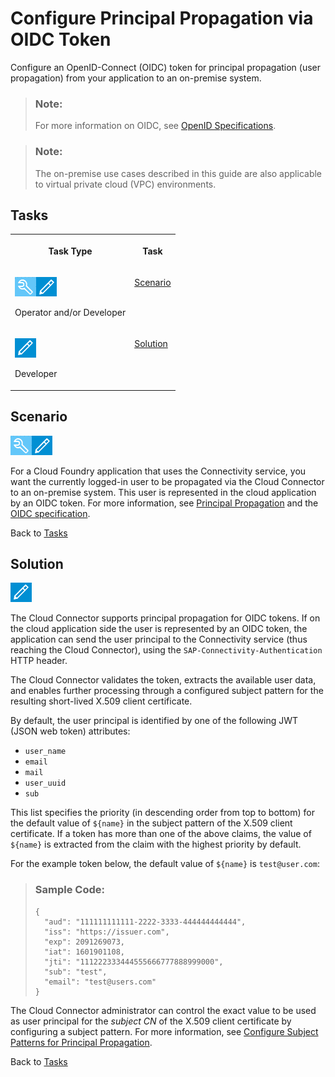 <!-- loio000232bddce348ecb068fcbf9d13717d -->

# Configure Principal Propagation via OIDC Token

Configure an OpenID-Connect \(OIDC\) token for principal propagation \(user propagation\) from your application to an on-premise system.

> ### Note:  
> For more information on OIDC, see [OpenID Specifications](https://openid.net/developers/specs/).

> ### Note:  
> The on-premise use cases described in this guide are also applicable to virtual private cloud \(VPC\) environments.



<a name="loio000232bddce348ecb068fcbf9d13717d__tasks_pp_cs"/>

## Tasks


<table>
<tr>
<th valign="top">

Task Type

</th>
<th valign="top">

Task

</th>
</tr>
<tr>
<td valign="top">

![](images/CS_TASK_Admin_Dev_7c2c6d8.png)

Operator and/or Developer

</td>
<td valign="top">

[Scenario](configure-principal-propagation-via-oidc-token-000232b.md#loio000232bddce348ecb068fcbf9d13717d__scenario) 

</td>
</tr>
<tr>
<td valign="top">

![](images/CS_TASK_Dev_a4c82d5.png)

Developer

</td>
<td valign="top">

[Solution](configure-principal-propagation-via-oidc-token-000232b.md#loio000232bddce348ecb068fcbf9d13717d__solutions) 

</td>
</tr>
</table>



<a name="loio000232bddce348ecb068fcbf9d13717d__scenario"/>

## Scenario

![](images/CS_TASK_Admin_Dev_7c2c6d8.png)

For a Cloud Foundry application that uses the Connectivity service, you want the currently logged-in user to be propagated via the Cloud Connector to an on-premise system. This user is represented in the cloud application by an OIDC token. For more information, see [Principal Propagation](principal-propagation-e2cbb48.md) and the [OIDC specification](https://openid.net/connect/).

Back to [Tasks](configure-principal-propagation-via-oidc-token-000232b.md#loio000232bddce348ecb068fcbf9d13717d__tasks_pp_cs) 



<a name="loio000232bddce348ecb068fcbf9d13717d__solutions"/>

## Solution

![](images/CS_TASK_Dev_a4c82d5.png)

The Cloud Connector supports principal propagation for OIDC tokens. If on the cloud application side the user is represented by an OIDC token, the application can send the user principal to the Connectivity service \(thus reaching the Cloud Connector\), using the `SAP-Connectivity-Authentication` HTTP header.

The Cloud Connector validates the token, extracts the available user data, and enables further processing through a configured subject pattern for the resulting short-lived X.509 client certificate.

By default, the user principal is identified by one of the following JWT \(JSON web token\) attributes:

-   `user_name`
-   `email`
-   `mail`
-   `user_uuid`
-   `sub`

This list specifies the priority \(in descending order from top to bottom\) for the default value of `${name}` in the subject pattern of the X.509 client certificate. If a token has more than one of the above claims, the value of `${name}` is extracted from the claim with the highest priority by default.

For the example token below, the default value of `${name}` is `test@user.com`:

> ### Sample Code:  
> ```
> {
>   "aud": "111111111111-2222-3333-444444444444",
>   "iss": "https://issuer.com",
>   "exp": 2091269073,
>   "iat": 1601901108,
>   "jti": "111222333444555666777888999000",
>   "sub": "test",
>   "email": "test@users.com"
> }
> ```

The Cloud Connector administrator can control the exact value to be used as user principal for the *subject CN* of the X.509 client certificate by configuring a subject pattern. For more information, see [Configure Subject Patterns for Principal Propagation](configure-subject-patterns-for-principal-propagation-58803a2.md).

Back to [Tasks](configure-principal-propagation-via-oidc-token-000232b.md#loio000232bddce348ecb068fcbf9d13717d__tasks_pp_cs) 

